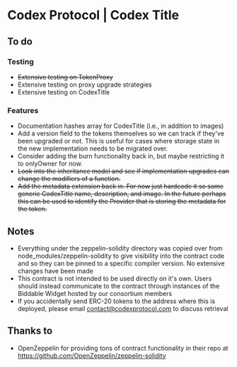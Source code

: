 # Codex Protocol | Codex Title

## To do
### Testing
- ~~Extensive testing on TokenProxy~~
- Extensive testing on proxy upgrade strategies
- Extensive testing on CodexTitle

### Features
- Documentation hashes array for CodexTitle (i.e., in addition to images)
- Add a version field to the tokens themselves so we can track if they've been upgraded or not. This is useful for cases where storage state in the new implementation needs to be migrated over.
- Consider adding the burn functionality back in, but maybe restricting it to onlyOwner for now.
- ~~Look into the inheritance model and see if implementation upgrades can change the modifiers of a function.~~
- ~~Add the metadata extension back in. For now just hardcode it so some generic CodexTitle name, description, and image. In the future perhaps this can be used to identify the Provider that is storing the metadata for the token.~~

## Notes
- Everything under the zeppelin-solidity directory was copied over from node_modules/zeppelin-solidity to give visibility into the contract code and so they can be pinned to a specific compiler version. No extensive changes have been made
- This contract is not intended to be used directly on it's own. Users should instead communicate to the contract through instances of the Biddable Widget hosted by our consortium members
- If you accidentally send ERC-20 tokens to the address where this is deployed, please email contact@codexprotocol.com to discuss retrieval

## Thanks to
- OpenZeppelin for providing tons of contract functionality in their repo at https://github.com/OpenZeppelin/zeppelin-solidity
